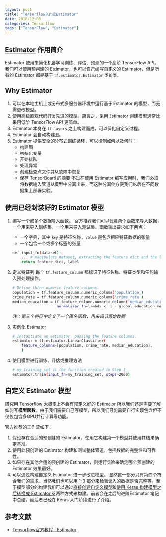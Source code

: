 ```yaml
---
layout: post
title: "Tensorflow入门之Estimator"
date: 2018-12-08
categories: Tensorflow
tags: ["TensorFlow", "Estimator"]
---
```

## [Estimator](https://tensorflow.google.cn/guide/estimators) 作用简介
Estimator 使用来简化机器学习训练、评估、预测的一个高阶 TensorFlow API。我们可以使用预创建的 Estimator，也可以自己编写自定义的 Estimator，但是所有的 Estimator 都是基于 `tf.estimator.Estimator` 类的类。

## Why Estimator
1. 可以在本地主机上或分布式多服务器环境中运行基于 Estimator 的模型，而无需更改模型。
2. 使用高级直观代码开发先进的模型。简言之，采用 Estimator 创建模型通常比采用低阶 TensorFlow API 更简单。
3. Estimator 本身在 `tf.layers` 之上构建而成，可以简化自定义过程。
4. Estimator 会自动构建图。
5. Estimator 提供安全的分布式训练循环，可以控制如何以及何时：
	- 构建图
	- 初始化变量
	- 开始排队
	- 处理异常
	- 创建检查点文件并从故障中恢复
	- 保存 TensorBoard 的摘要
不过在使用 Estimator 编写应用时，我们必须将数据输入管道从模型中分离出来，而这种分离会方便我们以后在不同数据集上部署实验。

## 使用已经封装好的 Estimator 模型
1. 编写一个或多个数据导入函数。
	官方推荐我们可以创建两个函数来导入数据，一个用来导入训练集，一个用来导入测试集。函数输出要求如下两点：
	- 一个字典，其中 `key` 是特征名称，`value` 是包含相应特征数据的张量
	- 一个包含一个或多个标签的张量

	```bash
	def input_fn(dataset):
		... # manipulate dataset, extracting the feature dict and the label
		return feature_dict, label
	```
2. 定义特征列
	每个 `tf.feature_column` 都标识了特征名称、特征类型和任何输入预处理操作。
	```bash
	# Define three numeric feature columns.
	population = tf.feature_column.numeric_column('population')
	crime_rate = tf.feature_column.numeric_column('crime_rate')
	median_education = tf.feature_column.numeric_column('median_education',
	                	normalizer_fn=lambda x: x - global_education_mean)	
	```
	*注：第三个特征中定义了一个匿名函数，用来调节原始数据*
3. 实例化 Estimator
	```bash
	# Instantiate an estimator, passing the feature columns.
	estimator = tf.estimator.LinearClassifier(
		feature_columns=[population, crime_rate, median_education],
		)
	```
4. 使用模型进行训练、评估或推理方法
	```bash
	# my_training_set is the function created in Step 1
	estimator.train(input_fn=my_training_set, steps=2000)
	```

## 自定义 Estimator 模型
研究用 Tensorflow 大概率上不会有预定义好的 Estimator 所以我们还是需要了解如何写**模型函数**。由于我们需要自己写模型，所以我们可能需要自行实现包含但不仅仅包含多GPU并行计算等功能。

官方推荐的工作流如下：
1. 假设存在合适的预创建的 Estimator，使用它构建第一个模型并使用其结果确定基准。
2. 使用此预创建的 Estimator 构建和测试整体管道，包括数据的完整性和可靠性。
3. 如果存在其他合适的预创建的 Estimator，则运行实验来确定哪个预创建的 Estimator 效果最好。
4. 可以通过构建自定义 Estimator 进一步改进模型。
显然这一部分只有第四个符合我们的需求，当然我们也可以用 1-3 部分来检验读入的数据是否完整等。至于模型部分的构建我们可以通过[直接创建自定义模型](https://tensorflow.google.cn/guide/custom_estimators)和[使用 Keras 构建模型之后转换成 Estimator ](https://vdeamov.github.io/tensorflow/2018/12/08/Tensorflow%E5%85%A5%E9%97%A8%E4%B9%8BKeras/)这两种方式来构建。前者会在之后的进阶Estimator 笔记中总结，而后者已经在 Keras 入门阶段进行了介绍。

## 参考文献
- [Tensorflow官方教程 - Estimator](https://tensorflow.google.cn/guide/estimators)
